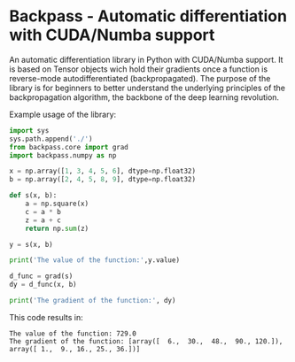 # Backpass - Automatic differentiation with CUDA/Numba support

An automatic differentiation library in Python with CUDA/Numba support. It is based on Tensor objects wich hold their 
gradients once a function is reverse-mode autodifferentiated (backpropagated). The purpose of the library is for beginners 
to better understand the underlying principles of the backpropagation algorithm, the backbone of the deep learning revolution.

Example usage of the library:


```python
import sys
sys.path.append('./')
from backpass.core import grad
import backpass.numpy as np

x = np.array([1, 3, 4, 5, 6], dtype=np.float32)
b = np.array([2, 4, 5, 8, 9], dtype=np.float32)

def s(x, b):
    a = np.square(x)
    c = a * b
    z = a + c
    return np.sum(z)

y = s(x, b)

print('The value of the function:',y.value)

d_func = grad(s)
dy = d_func(x, b)

print('The gradient of the function:', dy)

```

This code results in:

```
The value of the function: 729.0
The gradient of the function: [array([  6.,  30.,  48.,  90., 120.]), array([ 1.,  9., 16., 25., 36.])]
```
